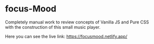 # focus-Mood

Completely manual work to review concepts of Vanilla JS and Pure CSS with the construction of this small music player.

Here you can see the live link: https://focusmood.netlify.app/
